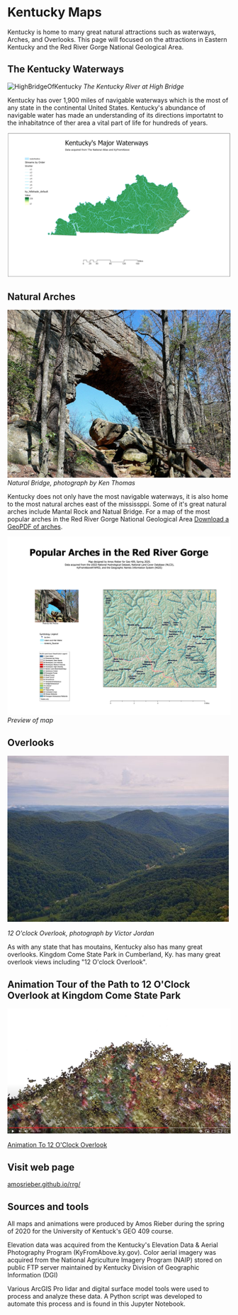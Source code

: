 # Kentucky Maps

Kentucky is home to many great natural attractions such as waterways, Arches, and Overlooks.  This page will focused on the attractions in Eastern Kentucky and the Red River Gorge National Geological Area.

## The Kentucky Waterways

![HighBridgeOfKentucky](HighBridgeOfKentucky.jpg) 
*The Kentucky River at High Bridge*

Kentucky has over 1,900 miles of navigable waterways which is the most of any state in the continental United States. Kentucky's abundance of navigable water has made an understanding of its directions importatnt to the inhabitatnce of ther area a vital part of life for hundreds of years.   

![KyWaterwaysMap](KyWaterwaysMap.jpg)

## Natural Arches
![Natural Bridge Arch](natural-bridge.jpg)     
 *Natural Bridge, photograph by Ken Thomas*

Kentucky does not only have the most navigable waterways, it is also home to the most natural arches east of the mississppi.  Some of it's great natural arches include Mantal Rock and Natual Bridge.  For a map of the most popular arches in the Red River Gorge  National Geological Area 
[Download a GeoPDF of arches](basemap/rrg.pdf).


![Preview of map](basemap/rrg.jpg)      
*Preview of map*

## Overlooks 
![12O'clockOverlook](12O'clockOverlook.jpg)
 
*12 O'clock Overlook, photograph by Victor Jordan*

As with any state that has moutains, Kentucky also has many great overlooks. Kingdom Come State Park in Cumberland, Ky. has many great overlook views including "12 O'clock Overlook". 
## Animation Tour of the Path to 12 O'Clock Overlook at Kingdom Come State Park

![Watch Video](video.jpg)

[Animation To 12 O'Clock Overlook](https://youtu.be/W0gAwp6gSCE)

 ## Visit web page

 [amosrieber.github.io/rrg/](https://amosrieber.github.io/rrg/)

## Sources and tools
All maps and animations were produced by Amos Rieber during the spring of 2020 for the University of Kentuck's GEO 409 course.  

Elevation data was acquired from the Kentucky's Elevation Data & Aerial Photography Program (KyFromAbove.ky.gov). Color aerial imagery was acquired from the National Agriculture Imagery Program (NAIP) stored on public FTP server maintained by Kentucky Division of Geographic Information (DGI)

Various ArcGIS Pro lidar and digital surface model tools were used to process and analyze these data. A Python script was developed to automate this process and is found in this Jupyter Notebook.